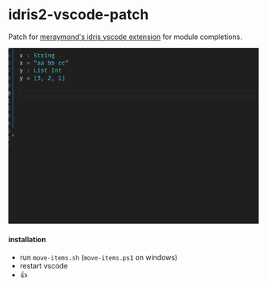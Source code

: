 # idris2-vscode-patch

Patch for [meraymond's idris vscode extension](https://github.com/meraymond2/idris-ide-client) for module completions.

![](_resources/idr.gif)

#### installation

- run `move-items.sh` (`move-items.ps1` on windows) 
- restart vscode
- 👍

